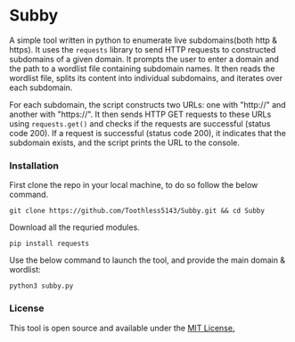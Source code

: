 # Subby
A simple tool written in python to enumerate live subdomains(both http & https). It uses the `requests` library to send HTTP requests to constructed subdomains of a given domain. It prompts the user to enter a domain and the path to a wordlist file containing subdomain names. It then reads the wordlist file, splits its content into individual subdomains, and iterates over each subdomain.

For each subdomain, the script constructs two URLs: one with "http://" and another with "https://". It then sends HTTP GET requests to these URLs using `requests.get()` and checks if the requests are successful (status code 200). If a request is successful (status code 200), it indicates that the subdomain exists, and the script prints the URL to the console.


### Installation
First clone the repo in your local machine, to do so follow the below command. <br>
```shell
git clone https://github.com/Toothless5143/Subby.git && cd Subby
```

Download all the requried modules.
```shell
pip install requests
```

Use the below command to launch the tool, and provide the main domain & wordlist:
```shell
python3 subby.py
```

### License
This tool is open source and available under the [MIT License.](/LICENSE)
